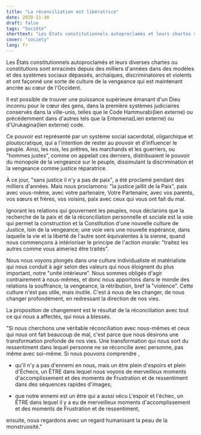 ```yaml
---
title: "La réconciliation est libératrice"
date: 2020-11-30
draft: false
tags: "Société"
shorttext: "Les États constitutionnels autoproclamés et leurs chartes sont enracinés dans le chaos, la violence et la haine."
cover: "society"
lang: fr
---
```


Les États constitutionnels autoproclamés et leurs diverses chartes ou constitutions sont enracinés depuis des milliers d'années dans des modèles et des systèmes sociaux dépassés, archaïques, discriminatoires et violents et ont façonné une sorte de culture de la vengeance qui est maintenant ancrée au cœur de l'Occident.

Il est possible de trouver une puissance supérieure émanant d'un Dieu inconnu pour le cœur des gens, dans la première systèmes judiciaires conservés dans la ville-unis, telles que le Code Hammurabi(lien externe) ou précédemment dans d'autres tels que la Entemena(Lien externe) ou d'Urukagina(lien externe) code.

Ce pouvoir est représenté par un système social sacerdotal, oligarchique et ploutocratique, qui a l'intention de rester au pouvoir et d'influencer le peuple. Ainsi, les rois, les prêtres, les marchands et les guerriers, ou "hommes justes", comme on appelait ces derniers, distribuaient le pouvoir du monopole de la vengeance sur le peuple, dissimulant la discrimination et la vengeance comme justice réparatrice.

À ce jour, "sans justice il n'y a pas de paix", a été proclamé pendant des milliers d'années. Mais nous proclamons: "la justice jaillit de la Paix", paix avec vous-même, avec votre partenaire, Votre Partenaire, avec vos parents, vos sœurs et frères, vos voisins, paix avec ceux qui vous ont fait du mal.

Ignorant les relations qui gouvernent les peuples, nous déclarons que la recherche de la paix et de la réconciliation personnelle et sociale est la voie qui permet la construction et la Constitution d'une nouvelle culture de Justice, loin de la vengeance; une voie vers une nouvelle espérance, dans laquelle la vie et la liberté de l'autre sont équivalentes à la sienne, quand nous commençons à intérioriser le principe de l'action morale: "traitez les autres comme vous aimeriez être traités".

Nous nous voyons plongés dans une culture individualiste et matérialiste qui nous conduit à agir selon des valeurs qui nous éloignent du plus important, notre "unité intérieure". Nous sommes obligés d'agir contrairement à nous-mêmes, et donc nous apportons dans le monde des relations la souffrance, la vengeance, la rétribution, bref la "violence". Cette culture n'est pas utile, mais inutile. C'est à nous de les changer, de nous changer profondément, en redressant la direction de nos vies.

La proposition de changement est le résultat de la réconciliation avec tout ce qui nous a affectés, qui nous a blessés.

"Si nous cherchons une véritable réconciliation avec nous-mêmes et ceux qui nous ont fait beaucoup de mal, c'est parce que nous désirons une transformation profonde de nos vies. Une transformation qui nous sort du ressentiment dans lequel personne ne se réconcilie avec personne, pas même avec soi-même. Si nous pouvons comprendre ,

  - qu'il n'y a pas d'ennemi en nous, mais un être plein d'espoirs et plein d'Échecs, un ÊTRE dans lequel nous voyons de merveilleux moments d'accomplissement et des moments de Frustration et de ressentiment dans des séquences rapides d'images;

  - que notre ennemi est un être qui a aussi vécu L'espoir et l'échec, un ÊTRE dans lequel il y a eu de merveilleux moments d'accomplissement et des moments de Frustration et de ressentiment,

ensuite, nous regardons avec un regard humanisant la peau de la monstruosité."
